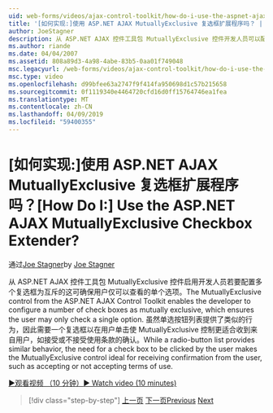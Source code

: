 ```yaml
---
uid: web-forms/videos/ajax-control-toolkit/how-do-i-use-the-aspnet-ajax-mutuallyexclusive-checkbox-extender
title: '[如何实现:]使用 ASP.NET AJAX MutuallyExclusive 复选框扩展程序吗？ | Microsoft Docs'
author: JoeStagner
description: 从 ASP.NET AJAX 控件工具包 MutuallyExclusive 控件开发人员可以配置多个复选框为相互排斥，哪个电子...
ms.author: riande
ms.date: 04/04/2007
ms.assetid: 808a89d3-4a98-4abe-83b5-0aa01f749048
msc.legacyurl: /web-forms/videos/ajax-control-toolkit/how-do-i-use-the-aspnet-ajax-mutuallyexclusive-checkbox-extender
msc.type: video
ms.openlocfilehash: d99bfee63a2747f9f414fa950698d1c57b215658
ms.sourcegitcommit: 0f1119340e4464720cfd16d0ff15764746ea1fea
ms.translationtype: MT
ms.contentlocale: zh-CN
ms.lasthandoff: 04/09/2019
ms.locfileid: "59400355"
---
```

# <a name="how-do-i-use-the-aspnet-ajax-mutuallyexclusive-checkbox-extender"></a><span data-ttu-id="abd20-104">[如何实现:]使用 ASP.NET AJAX MutuallyExclusive 复选框扩展程序吗？</span><span class="sxs-lookup"><span data-stu-id="abd20-104">[How Do I:] Use the ASP.NET AJAX MutuallyExclusive Checkbox Extender?</span></span>

<span data-ttu-id="abd20-105">通过[Joe Stagner](https://github.com/JoeStagner)</span><span class="sxs-lookup"><span data-stu-id="abd20-105">by [Joe Stagner](https://github.com/JoeStagner)</span></span>

<span data-ttu-id="abd20-106">从 ASP.NET AJAX 控件工具包 MutuallyExclusive 控件启用开发人员若要配置多个复选框为互斥的这可确保用户仅可以查看的单个选项。</span><span class="sxs-lookup"><span data-stu-id="abd20-106">The MutuallyExclusive control from the ASP.NET AJAX Control Toolkit enables the developer to configure a number of check boxes as mutually exclusive, which ensures the user may only check a single option.</span></span> <span data-ttu-id="abd20-107">虽然单选按钮列表提供了类似的行为，因此需要一个复选框以在用户单击使 MutuallyExclusive 控制更适合收到来自用户，如接受或不接受使用条款的确认。</span><span class="sxs-lookup"><span data-stu-id="abd20-107">While a radio-button list provides similar behavior, the need for a check box to be clicked by the user makes the MutuallyExclusive control ideal for receiving confirmation from the user, such as accepting or not accepting terms of use.</span></span>

[<span data-ttu-id="abd20-108">&#9654;观看视频 （10 分钟）</span><span class="sxs-lookup"><span data-stu-id="abd20-108">&#9654; Watch video (10 minutes)</span></span>](https://channel9.msdn.com/Blogs/ASP-NET-Site-Videos/how-do-i-use-the-aspnet-ajax-mutuallyexclusive-checkbox-extender)

> [!div class="step-by-step"]
> <span data-ttu-id="abd20-109">[上一页](how-do-i-use-the-aspnet-ajax-maskededit-controls.md)
> [下一页](how-do-i-use-the-aspnet-ajax-nobot-control.md)</span><span class="sxs-lookup"><span data-stu-id="abd20-109">[Previous](how-do-i-use-the-aspnet-ajax-maskededit-controls.md)
[Next](how-do-i-use-the-aspnet-ajax-nobot-control.md)</span></span>
